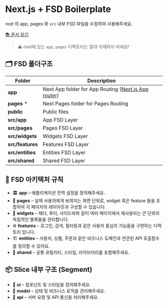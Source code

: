 # Next.js + FSD Boilerplate

root 의 app, pages 와 `src` 내부 FSD 파일을 수정하여 사용해주세요.

[📚 문서 읽기](https://feature-sliced.design/kr/docs/guides/tech/with-nextjs)  
> ⚠️ root에 있는 `app`, `pages` 디렉토리는 절대 삭제하지 마세요!
  
## 🗂️ FSD 폴더구조

| Folder            | Description                                                                 |
|-------------------|-----------------------------------------------------------------------------|
| **app**           | Next App folder for App Routing ([Next.js App router](https://nextjs.org/docs/app/building-your-application/routing#the-app-router)) |
| **pages** *       | Next Pages folder for Pages Routing                                          |
| **public**        | Public files                                                                |
| **src/app**       | App FSD Layer                                                                |
| **src/pages**     | Pages FSD Layer                                                              |
| **src/widgets**   | Widgets FSD Layer                                                            |
| **src/features**  | Features FSD Layer                                                           |
| **src/entities**  | Entities FSD Layer                                                           |
| **src/shared**    | Shared FSD Layer                                                             |

## 📌 FSD 아키텍처 규칙

- 🏛 **app** – 애플리케이션 전역 설정을 정의해주세요.
- 📄 **pages** – 실제 사용자에게 보여지는 화면 단위로, widget 혹은 feature 들을 조합하여 각 페이지의 레이아웃과 구성할 수 있습니다.
- 🧩 **widgets** – 헤더, 푸터, 사이드바와 같이 여러 페이지에서 재사용되는 큰 단위의 독립적인 블록들을 관리합니다.
- ⚙️ **features** – 로그인, 검색, 필터링과 같은 사용자 중심의 기능들을 구현하는 디렉토리 입니다.
- 🏗 **entities** – 사용자, 상품, 주문과 같은 비즈니스 도메인과 연관된 API 호출함수를 정의할 수 있어요.
- 🔗 **shared** – 공통 유틸리티, 스타일, 라이브러리를 포함해주세요.

## 📦 Slice 내부 구조 (Segment)

- 🎨 **ui** – 컴포넌트 및 스타일을 정의해주세요.
- 🧠 **model** – 상태 및 비즈니스 로직을 관리해주세요.
- 🔌 **api** – 서버 요청 및 API 통신을 처리해주세요.

